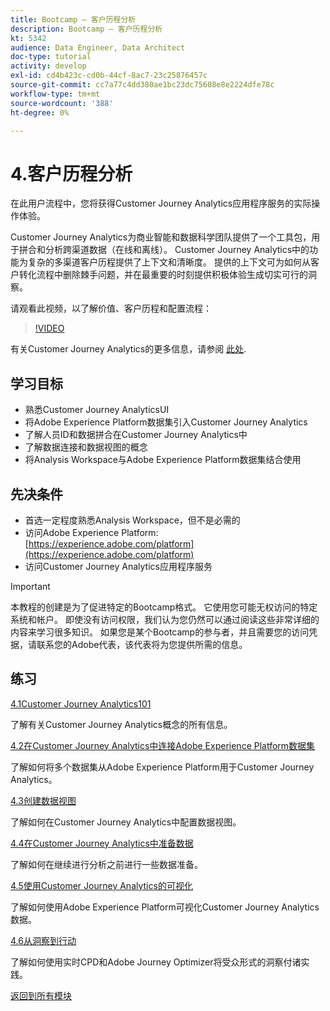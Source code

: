 ```yaml
---
title: Bootcamp — 客户历程分析
description: Bootcamp — 客户历程分析
kt: 5342
audience: Data Engineer, Data Architect
doc-type: tutorial
activity: develop
exl-id: cd4b423c-cd0b-44cf-8ac7-23c25876457c
source-git-commit: cc7a77c4dd380ae1bc23dc75608e8e2224dfe78c
workflow-type: tm+mt
source-wordcount: '388'
ht-degree: 0%

---
```


# 4.客户历程分析

在此用户流程中，您将获得Customer Journey Analytics应用程序服务的实际操作体验。

Customer Journey Analytics为商业智能和数据科学团队提供了一个工具包，用于拼合和分析跨渠道数据（在线和离线）。 Customer Journey Analytics中的功能为复杂的多渠道客户历程提供了上下文和清晰度。 提供的上下文可为如何从客户转化流程中删除棘手问题，并在最重要的时刻提供积极体验生成切实可行的洞察。

请观看此视频，以了解价值、客户历程和配置流程：

>[!VIDEO](https://video.tv.adobe.com/v/327188?quality=12&learn=on)

有关Customer Journey Analytics的更多信息，请参阅 [此处](https://spark.adobe.com/page/t62eiRu9l6iWJ/).

## 学习目标

- 熟悉Customer Journey AnalyticsUI
- 将Adobe Experience Platform数据集引入Customer Journey Analytics
- 了解人员ID和数据拼合在Customer Journey Analytics中
- 了解数据连接和数据视图的概念
- 将Analysis Workspace与Adobe Experience Platform数据集结合使用

## 先决条件

- 首选一定程度熟悉Analysis Workspace，但不是必需的
- 访问Adobe Experience Platform: [https://experience.adobe.com/platform](https://experience.adobe.com/platform)
- 访问Customer Journey Analytics应用程序服务

>[!IMPORTANT]
>
>本教程的创建是为了促进特定的Bootcamp格式。 它使用您可能无权访问的特定系统和帐户。 即使没有访问权限，我们认为您仍然可以通过阅读这些非常详细的内容来学习很多知识。 如果您是某个Bootcamp的参与者，并且需要您的访问凭据，请联系您的Adobe代表，该代表将为您提供所需的信息。

## 练习

[4.1Customer Journey Analytics101](./ex1.md)

了解有关Customer Journey Analytics概念的所有信息。

[4.2在Customer Journey Analytics中连接Adobe Experience Platform数据集](./ex2.md)

了解如何将多个数据集从Adobe Experience Platform用于Customer Journey Analytics。

[4.3创建数据视图](./ex3.md)

了解如何在Customer Journey Analytics中配置数据视图。

[4.4在Customer Journey Analytics中准备数据](./ex4.md)

了解如何在继续进行分析之前进行一些数据准备。

[4.5使用Customer Journey Analytics的可视化](./ex5.md)

了解如何使用Adobe Experience Platform可视化Customer Journey Analytics数据。

[4.6从洞察到行动](./ex6.md)

了解如何使用实时CPD和Adobe Journey Optimizer将受众形式的洞察付诸实践。

[返回到所有模块](../../overview.md)
